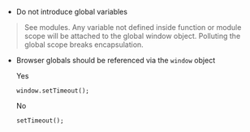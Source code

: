 - Do not introduce global variables

>See modules. Any variable not defined inside function or module scope will be
>attached to the global window object. Polluting the global scope breaks
>encapsulation.

- Browser globals should be referenced via the `window` object

  Yes

  ```
  window.setTimeout();
  ```

  No

  ```
  setTimeout();
  ```
